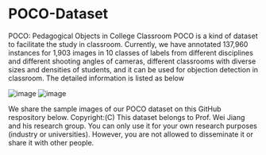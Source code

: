# POCO-Dataset
POCO: Pedagogical Objects in College Classroom
POCO is a kind of dataset to facilitate the study in classroom. Currently, we have annotated 137,960 instances for 1,903 images in 10 classes of labels from different disciplines and different shooting angles of cameras, different classrooms with diverse sizes and densities of students, and it can be used for objection detection in classroom. The detailed information is listed as below

![image](https://github.com/jwmianzu/POCO-Dataset/assets/37792026/cd9309b9-6782-4081-871e-4ad53551c3bc)
![image](https://github.com/jwmianzu/POCO-Dataset/assets/37792026/833b5f5a-a725-4c89-8c8c-cf6d5119a1d7)

We share the sample images of our POCO dataset on this GitHub respository below.
Copyright:(C) This dataset belongs to Prof. Wei Jiang and his research group. You can only use it for your own research purposes (industry or universities). However, you are not allowed to disseminate it or share it with other people.
